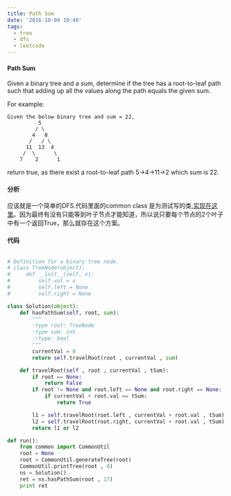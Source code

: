 ```yaml
---
title: Path Sum
date: '2016-10-09 10:49'
tags:
  - tree
  - dfs
  - leetcode
---
```

#### Path Sum
	
Given a binary tree and a sum, determine if the tree has a root-to-leaf path such that adding up all the values along the path equals the given sum.

For example:

	Given the below binary tree and sum = 22,
              5
             / \
            4   8
           /   / \
          11  13  4
         /  \      \
        7    2      1
return true, as there exist a root-to-leaf path 5->4->11->2 which sum is 22.

#### 分析

应该就是一个简单的DFS.代码里面的common class 是为测试写的类,[实现在这里](https://github.com/xiaolongnk/common-alglib/blob/master/leetcode/common.py)。因为最终有没有只能等到叶子节点才能知道，所以说只要每个节点的2个叶子中有一个返回True，那么就存在这个方案。

#### 代码

```python

# Definition for a binary tree node.
# class TreeNode(object):
#     def __init__(self, x):
#         self.val = x
#         self.left = None
#         self.right = None

class Solution(object):
    def hasPathSum(self, root, sum):
        """
        :type root: TreeNode
        :type sum: int
        :rtype: bool
        """
        currentVal = 0
        return self.travelRoot(root , currentVal , sum)

    def travelRoot(self , root , currentVal , tSum):
        if root == None:
            return False
        if root != None and root.left == None and root.right == None:
            if currentVal + root.val == tSum:
                return True

        l1 = self.travelRoot(root.left , currentVal + root.val , tSum)
        l2 = self.travelRoot(root.right, currentVal + root.val , tSum)
        return l1 or l2

def run():
    from common import CommonUtil
    root = None
    root = CommonUtil.generateTree(root)
    CommonUtil.printTree(root , 0)
    ns = Solution()
    ret = ns.hasPathSum(root , 17)
    print ret

```
